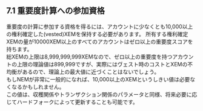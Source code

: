 ## 7.1 重要度計算への参加資格

重要度の計算に参加する資格を得るには、アカウントに少なくとも10,000以上の権利確定した\(vested\)XEMを保持する必要があります。 所有する権利確定XEMの量が10000XEM以上のすべてのアカウントはゼロ以上の重要度スコアを持ちます。  
総XEMの上限は8,999,999,999XEMなので、ゼロ以上の重要度を持つアカウントの上限の理論値は899,999ですが、実際にはヴェスト時のコストとXEMの不均衡があるので、理論上の最大値に近づくことはないでしょう。  
もしNEMが非常に一般的になれば、10,000以上のXEMというしきい値は必要なくなるかもしれません。  
この値は、収穫関係やトランザクション関係のパラメータと同様、将来必要に応じてハードフォークによって更新することも可能です。

